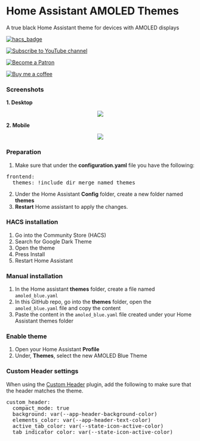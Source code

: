 # Home Assistant AMOLED Themes
A true black Home Assistant theme for devices with AMOLED displays

[![hacs_badge](https://img.shields.io/badge/HACS-Default-orange.svg?style=for-the-badge)](https://github.com/hacs/integration)

[![Subscribe to YouTube channel][youtube-sub-shield]][youtubesubscribe]

[![Become a Patron][become-a-patron-shield]][becomeapatron]

[![Buy me a coffee][buymeacoffee-shield]][buymeacoffee]

### Screenshots
**1. Desktop**
<p align="center">
  <img src="https://i.imgur.com/Fxv2jr8.png">
</p>

**2. Mobile**
<p align="center">
  <img src="https://i.imgur.com/8WdWtvB.png">
</p>

### Preparation
1. Make sure that under the **configuration.yaml** file you have the following:

<pre>
frontend:
  themes: !include_dir_merge_named themes
</pre>

2. Under the Home Assistant **Config** folder, create a new folder named **themes**
3. **Restart** Home assistant to apply the changes. 

### HACS installation
1. Go into the Community Store (HACS)
2. Search for Google Dark Theme
3. Open the theme
4. Press Install
5. Restart Home Assistant

### Manual installation
1. In the Home assistant **themes** folder, create a file named `amoled_blue.yaml`
2. In this GitHub repo, go into the **themes** folder, open the `amoled_blue.yaml` file and copy the content
3. Paste the content in the `amoled_blue.yaml` file created under your Home Assistant themes folder

### Enable theme
1. Open your Home Assistant **Profile**
2. Under, **Themes**, select the new AMOLED Blue Theme


### Custom Header settings
When using the [Custom Header](https://github.com/maykar/custom-header) plugin, add the following to make sure that the header matches the theme.

<pre>
custom_header:
  compact_mode: true
  background: var(--app-header-background-color)
  elements_color: var(--app-header-text-color)
  active_tab_color: var(--state-icon-active-color)
  tab_indicator_color: var(--state-icon-active-color)
</pre>



[buymeacoffee-shield]: https://i.imgur.com/Hzn2rM8.png
[buymeacoffee]: https://www.buymeacoffee.com/JuanMTech
[become-a-patron-shield]: https://i.imgur.com/U9BjCfc.png
[becomeapatron]: https://www.patreon.com/JuanMTech
[youtube-sub-shield]: https://i.imgur.com/6TAqHgi.png
[youtubesubscribe]: https://www.youtube.com/c/JuanMTech?sub_confirmation=1
